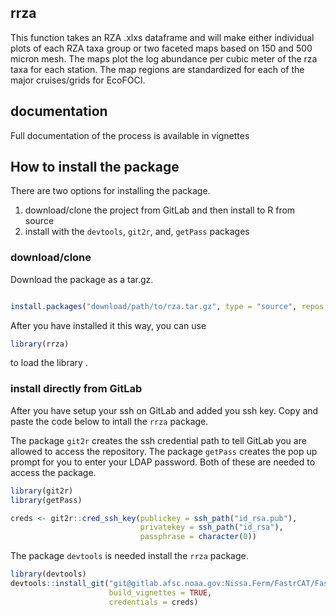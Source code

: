 <!-- README.md is generated from README.Rmd. Please edit that file -->
rrza
----

This function takes an RZA .xlxs dataframe and will make either
individual plots of each RZA taxa group or two faceted maps based on 150
and 500 micron mesh. The maps plot the log abundance per cubic meter of
the rza taxa for each station. The map regions are standardized for each
of the major cruises/grids for EcoFOCI.

documentation
-------------

Full documentation of the process is available in vignettes

How to install the package
--------------------------

There are two options for installing the package.

1.  download/clone the project from GitLab and then install to R from
    source
2.  install with the `devtools`, `git2r`, and, `getPass` packages

### download/clone

Download the package as a tar.gz.

``` r

install.packages("download/path/to/rza.tar.gz", type = "source", repos = NULL)
```

After you have installed it this way, you can use

``` r
library(rrza)
```

to load the library .

### install directly from GitLab

After you have setup your ssh on GitLab and added you ssh key. Copy and
paste the code below to intall the `rrza` package.

The package `git2r` creates the ssh credential path to tell GitLab you
are allowed to access the repository. The package `getPass` creates the
pop up prompt for you to enter your LDAP password. Both of these are
needed to access the package.

``` r
library(git2r)
library(getPass)

creds <- git2r::cred_ssh_key(publickey = ssh_path("id_rsa.pub"),
                             privatekey = ssh_path("id_rsa"),
                             passphrase = character(0))
```

The package `devtools` is needed install the `rrza` package.

``` r
library(devtools)
devtools::install_git("git@gitlab.afsc.noaa.gov:Nissa.Ferm/FastrCAT/FastrCAT.git",
                      build_vignettes = TRUE,
                      credentials = creds)
```
